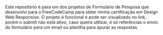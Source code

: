 Este repositório é para um dos projetos de Formulário de Pesquisa que desenvolvi para o FreeCodeCamp para obter minha certificação em Design Web Responsivo.
O projeto é funcional e pode ser visualizado no link, porém o submit não está ativo, caso queira utilizar, é só referências o envio do formulário para um email ou planilha para apurar as respostas.
